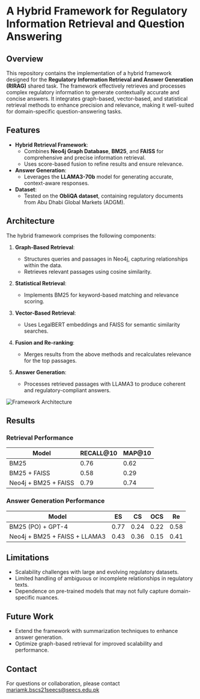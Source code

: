 # A Hybrid Framework for Regulatory Information Retrieval and Question Answering

## Overview

This repository contains the implementation of a hybrid framework designed for the **Regulatory Information Retrieval and Answer Generation (RIRAG)** shared task. The framework effectively retrieves and processes complex regulatory information to generate contextually accurate and concise answers. It integrates graph-based, vector-based, and statistical retrieval methods to enhance precision and relevance, making it well-suited for domain-specific question-answering tasks.

## Features

- **Hybrid Retrieval Framework**:
  - Combines **Neo4j Graph Database**, **BM25**, and **FAISS** for comprehensive and precise information retrieval.
  - Uses score-based fusion to refine results and ensure relevance.
- **Answer Generation**:
  - Leverages the **LLAMA3-70b** model for generating accurate, context-aware responses.
- **Dataset**:
  - Tested on the **ObliQA dataset**, containing regulatory documents from Abu Dhabi Global Markets (ADGM).

## Architecture

The hybrid framework comprises the following components:

1. **Graph-Based Retrieval**:
   - Structures queries and passages in Neo4j, capturing relationships within the data.
   - Retrieves relevant passages using cosine similarity.

2. **Statistical Retrieval**:
   - Implements BM25 for keyword-based matching and relevance scoring.

3. **Vector-Based Retrieval**:
   - Uses LegalBERT embeddings and FAISS for semantic similarity searches.

4. **Fusion and Re-ranking**:
   - Merges results from the above methods and recalculates relevance for the top passages.

5. **Answer Generation**:
   - Processes retrieved passages with LLAMA3 to produce coherent and regulatory-compliant answers.

![Framework Architecture](https://drive.google.com/uc?id=1udmtRhbgcgxh0dt7RD_pnSJK68Umy3_E)

## Results

### Retrieval Performance

| Model                 | RECALL@10 | MAP@10 |
|-----------------------|-----------|--------|
| BM25                 | 0.76      | 0.62   |
| BM25 + FAISS         | 0.58      | 0.29   |
| Neo4j + BM25 + FAISS | 0.79      | 0.74   |

### Answer Generation Performance

| Model                       | ES   | CS   | OCS  | Re   |
|-----------------------------|------|------|------|------|
| BM25 (PO) + GPT-4           | 0.77 | 0.24 | 0.22 | 0.58 |
| Neo4j + BM25 + FAISS + LLAMA3 | 0.43 | 0.36 | 0.15 | 0.41 |

## Limitations

- Scalability challenges with large and evolving regulatory datasets.
- Limited handling of ambiguous or incomplete relationships in regulatory texts.
- Dependence on pre-trained models that may not fully capture domain-specific nuances.

## Future Work

- Extend the framework with summarization techniques to enhance answer generation.
- Optimize graph-based retrieval for improved scalability and performance.

## Contact

For questions or collaboration, please contact [mariamk.bscs21seecs@seecs.edu.pk](mailto:mariamk.bscs21seecs@seecs.edu.pk)
